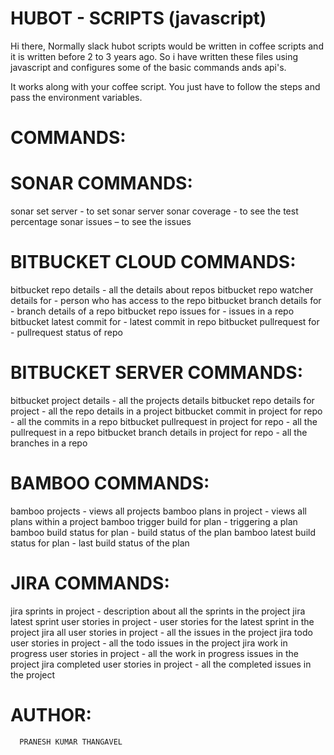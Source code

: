 # HUBOT - SCRIPTS (javascript)
Hi there, 
    Normally slack hubot scripts would be written in coffee scripts and it is written before 2 to 3 years ago. So i have written these files using javascript and configures some of the basic commands ands api's. 

It works along with your coffee script. You just have to follow the steps and pass the environment variables.

# COMMANDS:

# SONAR COMMANDS:
sonar set server <server address> - to set sonar server
sonar coverage <project key> - to see the test percentage
sonar issues <project key> – to see the issues
 
# BITBUCKET CLOUD COMMANDS:
bitbucket repo details - all the details about repos
bitbucket repo watcher details for <repo name> - person who has access to the repo
bitbucket branch details for <repo name> - branch details of a repo
bitbucket repo issues for <repo name> - issues in a repo
bitbucket latest commit for <repo name> - latest commit in repo
bitbucket pullrequest for <repo name> - pullrequest status of repo

# BITBUCKET SERVER COMMANDS:
bitbucket project details - all the projects details
bitbucket repo details for project <Project Key> - all the repo details in a project
bitbucket commit in project <Project key> for repo <Repo Name> - all the commits in a repo
bitbucket pullrequest in project <Project key> for repo <Repo Name> - all the pullrequest in a repo
bitbucket branch details in project <Project key> for repo <Repo Name> - all the branches in a repo

# BAMBOO COMMANDS:
bamboo projects - views all projects
bamboo plans in project <project key> - views all plans within a project
bamboo trigger build for plan <plan key> - triggering a plan
bamboo build status for plan <plan key> - build status of the plan
bamboo latest build status for plan <plan key> - last build status of the plan
  
# JIRA COMMANDS:
jira sprints in project <project Key> - description about all the sprints in the project
jira latest sprint user stories in project <project Key> - user stories for the latest sprint in the project
jira all user stories in project <project Key> - all the issues in the project
jira todo user stories in project <project Key> - all the todo issues in the project
jira work in progress user stories in project <project Key> - all the work in progress issues in the project
jira completed user stories in project <project Key> - all the completed issues in the project
  
# AUTHOR:
      PRANESH KUMAR THANGAVEL
